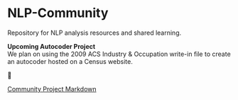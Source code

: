 # NLP-Community
Repository for NLP analysis resources and shared learning. 

**Upcoming Autocoder Project**  
We plan on using the 2009 ACS Industry & Occupation write-in file to create an autocoder hosted on a Census website.


:space_invader:  

[Community Project Markdown](https://github.com/uscensusbureau/NLP-Community/blob/4aff61ce26d16deefe842499cee81a5599a48d8f/Project%20-%20Standard%20Occ%20Classification/SetUpCondaEnv.md)
